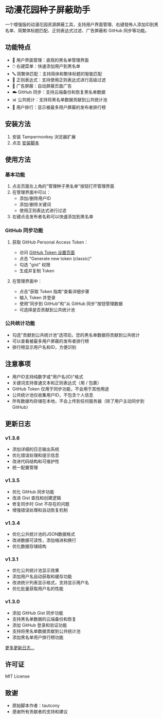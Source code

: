 # 动漫花园种子屏蔽助手

一个增强版的动漫花园资源屏蔽工具，支持用户界面管理、右键發佈人添加ID到黑名单、简繁体标题匹配、正则表达式过滤、广告屏蔽和 GitHub 同步等功能。

## 功能特点

- 🎯 用户界面管理：直观的黑名单管理界面
- 🖱️ 右键菜单：快速添加用户到黑名单
- 🔤 简繁体匹配：支持简体和繁体标题的智能匹配
- 📝 正则表达式：支持使用正则表达式进行高级过滤
- 🚫 广告屏蔽：自动屏蔽页面广告
- ☁️ GitHub 同步：支持云端备份和恢复黑名单数据
- 📊 公共统计：支持将黑名单数据贡献到公共统计池
- 👥 用户排行：显示被最多用户屏蔽的发布者排行榜

## 安装方法

1. 安装 Tampermonkey 浏览器扩展
2. 点击 [安装脚本](https://greasyfork.org/zh-CN/scripts/523811-dmhy-torrent-block)

## 使用方法

### 基本功能

1. 点击页面左上角的"管理种子黑名单"按钮打开管理界面
2. 在管理界面中可以：
   - 添加/删除用户ID
   - 添加/删除关键词
   - 使用正则表达式进行过滤
3. 右键点击发布者名称可以快速添加到黑名单

### GitHub 同步功能

1. 获取 GitHub Personal Access Token：
   - 访问 [GitHub Token 设置页面](https://github.com/settings/tokens)
   - 点击 "Generate new token (classic)"
   - 勾选 "gist" 权限
   - 生成并复制 Token

2. 在管理界面中：
   - 点击"获取 Token 指南"查看详细步骤
   - 输入 Token 并登录
   - 使用"同步到 GitHub"和"从 GitHub 同步"按钮管理数据
   - 可选择是否贡献到公共统计池

### 公共统计功能

- 勾选"贡献到公共统计池"选项后，您的黑名单数据将贡献到公共统计
- 可以查看被最多用户屏蔽的发布者排行榜
- 排行榜显示用户名和ID，方便识别

## 注意事项

- 用户ID支持纯数字或"用户名(ID)"格式
- 关键词支持普通文本和正则表达式（用 / 包裹）
- GitHub Token 仅用于同步功能，不会用于其他用途
- 公共统计池仅收集用户ID，不包含个人信息
- 所有数据均存储在本地，不会上传到任何服务器（除了用户主动同步到GitHub）

## 更新日志

### v1.3.6
- 添加详细的日志输出系统
- 优化错误处理和提示信息
- 改进代码结构和可维护性
- 统一配置管理

### v1.3.5
- 优化 GitHub 同步功能
- 改进 Gist 查找和创建逻辑
- 修复同步时 Gist 不存在的问题
- 增强错误处理和自动恢复机制

### v1.3.4
- 优化公共统计池的JSON数据格式
- 改进数据可读性，添加缩进和换行
- 优化数据存储结构

### v1.3.1
- 优化公共统计池显示效果
- 添加用户名自动获取和缓存功能
- 改进统计列表显示格式，支持显示用户名
- 优化批量获取用户名的性能

### v1.3.0
- 添加 GitHub Gist 同步功能
- 支持黑名单数据的云端备份和恢复
- 添加 GitHub 登录和验证功能
- 支持将黑名单数据贡献到公共统计池
- 添加黑名单用户排行榜功能

[更多更新日志...](https://github.com/xkbkx5904/dmhy-torrent-block/blob/main/CHANGELOG.md)

## 许可证

MIT License

## 致谢

- 原始脚本作者：tautcony
- 感谢所有贡献者的支持和建议 

